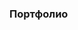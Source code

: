 ### Портфолио

<!--
**antheM-mvm/antheM-mvm** is a ✨ _special_ ✨ repository because its `README.md` (this file) appears on your GitHub profile.

>Здесь будет будущее портфолио
